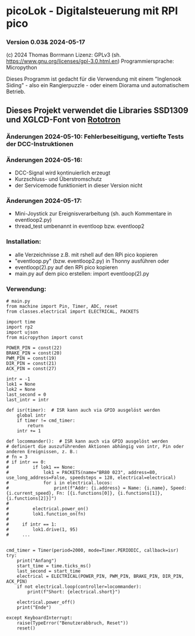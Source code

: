 # picoLok - Digitalsteuerung mit RPI pico
### Version 0.03& 2024-05-17
(c) 2024 Thomas Borrmann
Lizenz: GPLv3 (sh. https://www.gnu.org/licenses/gpl-3.0.html.en)
Programmiersprache: Micropython

Dieses Programm ist gedacht für die Verwendung mit einem "Inglenook Siding" - also
ein Rangierpuzzle - oder einem Diorama und automatischem Betrieb.

## Dieses Projekt verwendet die Libraries SSD1309 und XGLCD-Font von [Rototron](https://www.rototron.info/projects/wi-fi-caller-id-blocking/)

### Änderungen 2024-05-10: Fehlerbeseitigung, vertiefte Tests der DCC-Instruktionen

### Änderungen 2024-05-16:
- DCC-Signal wird kontinuierlich erzeugt
- Kurzschluss- und Überstromschutz
- der Servicemode funktioniert in dieser Version nicht

### Änderungen 2024-05-17:
- Mini-Joystick zur Ereignisverarbeitung (sh. auch Kommentare in eventloop2.py)
- thread_test umbenannt in eventloop bzw. eventloop2

### Installation:
- alle Verzeichnisse z.B. mit rshell auf den RPi pico kopieren
- "eventloop.py" (bzw. eventloop2.py) in Thonny ausführen oder
- eventloop(2).py auf den RPi pico kopieren
- main.py auf dem pico erstellen:
  import eventloop(2).py

### Verwendung:
```
# main.py
from machine import Pin, Timer, ADC, reset
from classes.electrical import ELECTRICAL, PACKETS

import time
import rp2
import ujson
from micropython import const

POWER_PIN = const(22)
BRAKE_PIN = const(20)
PWM_PIN = const(19)
DIR_PIN = const(21)
ACK_PIN = const(27)

intr = -1
lok1 = None
lok2 = None
last_second = 0
last_intr = intr

def isr(timer):  # ISR kann auch via GPIO ausgelöst werden
    global intr
    if timer != cmd_timer:
        return
    intr += 1

def locommander():  # ISR kann auch via GPIO ausgelöst werden
# definiert die auszuführenden Aktionen abhängig von intr, Pin oder anderen Ereignissen, z. B.:
# fn = 3
# if intr == 0:
#         if lok1 == None:
#             lok1 = PACKETS(name="BR80 023", address=80, use_long_address=False, speedsteps = 128, electrical=electrical)
#             for i in electrical.locos:
#                 print(f"Addr: {i.address} = Name: {i.name}, Speed: {i.current_speed}, Fn: [{i.functions[0]}, {i.functions[1]}, {i.functions[2]}]")
#                 
#         electrical.power_on()
#         lok1.function_on(fn)
#         
#     if intr == 1:
#         lok1.drive(1, 95)
#     ...


cmd_timer = Timer(period=2000, mode=Timer.PERIODIC, callback=isr)
try:
    print("Anfang")
    start_time = time.ticks_ms()
    last_second = start_time
    electrical = ELECTRICAL(POWER_PIN, PWM_PIN, BRAKE_PIN, DIR_PIN, ACK_PIN)
    if not electrical.loop(controller=locommander):
        print(f"Short: {electrical.short}")
    
    electrical.power_off()
    print("Ende")
    
except KeyboardInterrupt:
    raise(TypeError("Benutzerabbruch, Reset"))
    reset()
```


